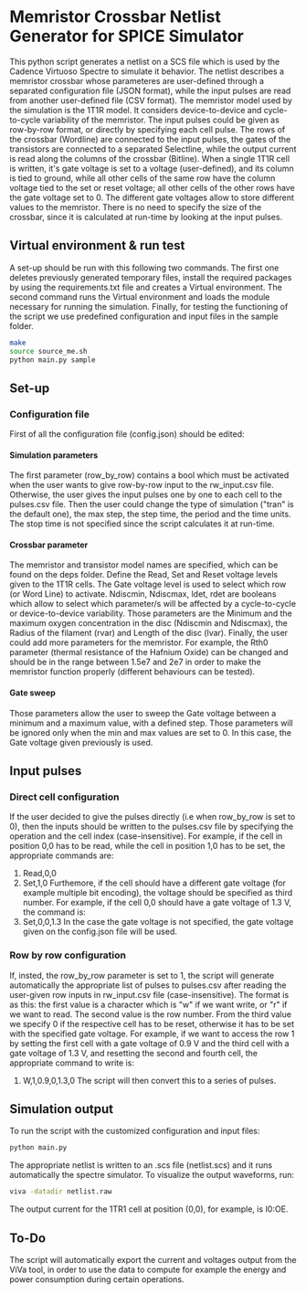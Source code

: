 # Memristor Crossbar Netlist Generator for SPICE Simulator

This python script generates a netlist on a SCS file which is used by the Cadence Virtuoso Spectre to simulate it behavior. The netlist describes a memristor crossbar whose parameteres are user-defined through a separated configuration file (JSON format), while the input pulses are read from another user-defined file (CSV format). The memristor model used by the simulation is the 1T1R model. It considers device-to-device and cycle-to-cycle variability of the memristor. 
The input pulses could be given as row-by-row format, or directly by specifying each cell pulse. The rows of the crossbar (Wordline) are connected to the input pulses, the gates of the transistors are connected to a separated Selectline, while the output current is read along the columns of the crossbar (Bitline). When a single 1T1R cell is written, it's gate voltage is set to a voltage (user-defined), and its column is tied to ground, while all other cells of the same row have the column voltage tied to the set or reset voltage; all other cells of the other rows have the gate voltage set to 0. The different gate voltages allow to store different values to the memristor.
There is no need to specify the size of the crossbar, since it is calculated at run-time by looking at the input pulses.


## Virtual environment & run test

A set-up should be run with this following two commands. The first one deletes previously generated temporary files, install the required packages by using the requirements.txt file and creates a Virtual environment. The second command runs the Virtual environment and loads the module necessary for running the simulation. Finally, for testing the functioning of the script we use predefined configuration and input files in the sample folder.

``` bash
make
source source_me.sh
python main.py sample
```

## Set-up

### Configuration file

First of all the configuration file (config.json) should be edited:
#### Simulation parameters
The first parameter (row_by_row) contains a bool which must be activated when the user wants to give row-by-row input to the rw_input.csv file. Otherwise, the user gives the input pulses one by one to each cell to the pulses.csv file.
Then the user could change the type of simulation ("tran" is the default one), the max step, the step time, the period and the time units. The stop time is not specified since the script calculates it at run-time. 
#### Crossbar parameter
The memristor and transistor model names are specified, which can be found on the deps folder. 
Define the Read, Set and Reset voltage levels given to the 1T1R cells. The Gate voltage level is used to select which row (or Word Line) to activate. Ndiscmin, Ndiscmax, ldet, rdet are booleans which allow to select which parameter/s will be affected by a cycle-to-cycle or device-to-device variability. Those parameters are the Minimum and the maximum oxygen concentration in the disc (Ndiscmin and Ndiscmax), the Radius of the filament (rvar) and Length of the disc (lvar). Finally, the user could add more parameters for the memristor. For example, the Rth0 parameter (thermal resistance of the Hafnium Oxide) can be changed and should be in the range between 1.5e7 and 2e7 in order to make the memristor function properly (different behaviours can be tested).
#### Gate sweep
Those parameters allow the user to sweep the Gate voltage between a minimum and a maximum value, with a defined step. Those parameters will be ignored only when the min and max values are set to 0. In this case, the Gate voltage given previously is used.


## Input pulses

### Direct cell configuration
If the user decided to give the pulses directly (i.e when row_by_row is set to 0), then the inputs should be written to the pulses.csv file by specifying the operation and the cell index (case-insensitive). For example, if the cell in position 0,0 has to be read, while the cell in position 1,0 has to be set, the appropriate commands are:
1. Read,0,0
1. Set,1,0
Furthemore, if the cell should have a different gate voltage (for example multiple bit encoding), the voltage should be specified as third number. For example, if the cell 0,0 should have a gate voltage of 1.3 V, the command is:
1. Set,0,0,1.3
In the case the gate voltage is not specified, the gate voltage given on the config.json file will be used.

### Row by row configuration
If, insted, the row_by_row parameter is set to 1, the script will generate automatically the appropriate list of pulses to pulses.csv after reading the user-given row inputs in rw_input.csv file (case-insensitive). The format is as this: the first value is a character which is "w" if we want write, or "r" if we want to read. The second value is the row number. From the third value we specify 0 if the respective cell has to be reset, otherwise it has to be set with the specified gate voltage. For example, if we want to access the row 1 by setting the first cell with a gate voltage of 0.9 V and the third cell with a gate voltage of 1.3 V, and resetting the second and fourth cell, the appropriate command to write is:
1. W,1,0.9,0,1.3,0
The script will then convert this to a series of pulses.

## Simulation output
To run the script with the customized configuration and input files:
``` bash
python main.py
```
The appropriate netlist is written to an .scs file (netlist.scs) and it runs automatically the spectre simulator.
To visualize the output waveforms, run:
``` bash
viva -datadir netlist.raw
```
The output current for the 1TR1 cell at position (0,0), for example, is I0:OE.

## To-Do
The script will automatically export the current and voltages output from the ViVa tool, in order to use the data to compute for example the energy and power consumption during certain operations.